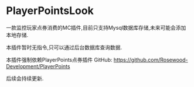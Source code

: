 # PlayerPointsLook

一款监控玩家点券消费的MC插件,目前只支持Mysql数据库存储,未来可能会添加本地存储.

本插件暂时无指令,只可以通过后台数据库查询数据.

本插件强制依赖PlayerPoints点券插件 GitHub: https://github.com/Rosewood-Development/PlayerPoints

后续会持续更新.
